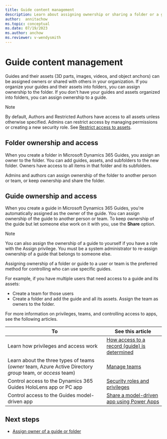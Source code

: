 ```yaml
---
title: Guide content management
description: Learn about assigning ownership or sharing a folder or a guide in Microsoft Dynamics 365 Guides.
author:  annitachow
ms.topic: conceptual
ms.date: 07/19/2023
ms.author: anchow
ms.reviewer: v-wendysmith
---
```


# Guide content management

Guides and their assets (3D parts, images, videos, and object anchors) can be assigned owners or shared with others in your organization. If you organize your guides and their assets into folders, you can assign ownership to the folder. If you don't have your guides and assets organized into folders, you can assign ownership to a guide.

> [!NOTE]
> By default, Authors and Restricted Authors have access to all assets unless otherwise specified. Admins can restrict access by managing permissions or creating a new security role. See [Restrict access to assets](admin-restrict-access-assets.md).

## Folder ownership and access

When you create a folder in Microsoft Dynamics 365 Guides, you assign an owner to the folder. You can add guides, assets, and subfolders to the new folder. Owners have access to all items in that folder and its subfolders.

Admins and authors can assign ownership of the folder to another person or team, or keep ownership and share the folder.

## Guide ownership and access

When you create a guide in Microsoft Dynamics 365 Guides, you're automatically assigned as the owner of the guide. You can assign ownership of the guide to another person or team. To keep ownership of the guide but let someone else work on it with you, use the **Share** option.

> [!NOTE]
> You can also assign the ownership of a guide to yourself if you have a role with the Assign privilege. You must be a system administrator to re-assign ownership of a guide that belongs to someone else.

Assigning ownership of a folder or guide to a user or team is the preferred method for controlling who can use specific guides.

For example, if you have multiple users that need access to a guide and its assets:

- Create a team for those users
- Create a folder and add the guide and all its assets. Assign the team as owners to the folder. 

For more information on privileges, teams, and controlling access to apps, see the following articles.

|To|See this article|
|---------------------------------------|-----------------------------------------------------|
|Learn how privileges and access work| [How access to a record (guide) is determined](/power-platform/admin/how-record-access-determined)|
|Learn about the three types of teams (*owner* team, Azure Active Directory *group* team, or *access* team)|[Manage teams](/power-platform/admin/manage-teams)|
|Control access to the Dynamics 365 Guides HoloLens app or PC app|[Security roles and privileges](/power-platform/admin/security-roles-privileges#team-members-privilege-inheritance)|
|Control access to the Guides model-driven app| [Share a model-driven app using Power Apps](/powerapps/maker/model-driven-apps/share-model-driven-app)|

## Next steps

- [Assign owner of a guide or folder](admin-access-assign.md)